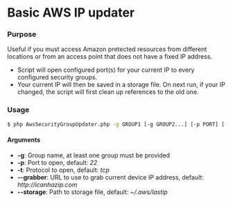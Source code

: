# Basic AWS IP updater

### Purpose
Useful if you must access Amazon pretected resources from different locations or from an access point that does not have a fixed IP address.
- Script will open configured port(s) for your current IP to every configured security groups.
- Your current IP will then be saved in a storage file. On next run, if your IP changed, the script will first clean up references to the old one.

### Usage
```bash
$ php AwsSecurityGroupUpdater.php -g GROUP1 [-g GROUP2...] [-p PORT] [-t PROTOCOL] [--grabber URL] [--storage FILE]
```

#### Arguments
- **-g**: Group name, at least one group must be provided
- **-p**: Port to open, default: _22_
- **-t**: Protocol to open, default: _tcp_
- **--grabber**: URL to use to grab current device IP address, default: _http://icanhazip.com_
- **--storage**: Path to storage file, default: _~/.aws/lastip_

